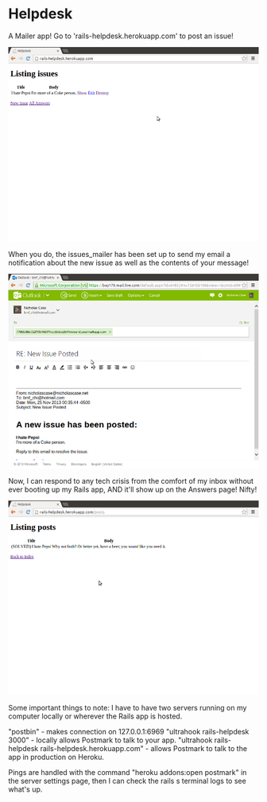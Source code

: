 Helpdesk
========

A Mailer app! Go to 'rails-helpdesk.herokuapp.com' to post an issue!

![Screencap](/public/images/screenshot1.png "Screencap of Issues Listing on Heroku")

When you do, the issues_mailer has been set up to send my email a notification about the new issue as well as the contents of your message!

![Screencap](/public/images/screenshot2.png "Screencap of Email View")

Now, I can respond to any tech crisis from the comfort of my inbox without ever booting up my Rails app, AND it'll show up on the Answers page! Nifty!

![Screencap](/public/images/screenshot3.png "Screencap of Answer Appearing on Heroku")

Some important things to note: I have to have two servers running on my computer locally or wherever the Rails app is hosted.

"postbin" - makes connection on 127.0.0.1:6969
"ultrahook rails-helpdesk 3000" - locally allows Postmark to talk to your app.
"ultrahook rails-helpdesk rails-helpdesk.herokuapp.com" - allows Postmark to talk to the app in production on Heroku.

Pings are handled with the command "heroku addons:open postmark" in the server settings page, then I can check the rails s terminal logs to see what's up.
